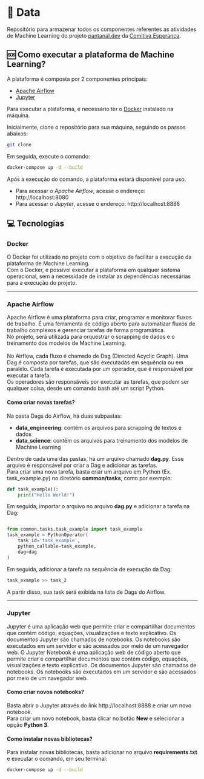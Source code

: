 # 🎲 Data
Repositório para armazenar todos os componentes referentes as atividades de Machine Learning do projeto [pantanal.dev](<Pantanal.dev>) da [Comitiva Esperança](<https://github.com/comitivaesperanca>).

## 🆘 Como executar a plataforma de Machine Learning?
A plataforma é composta por 2 componentes principais:
- [Apache Airflow](<https://airflow.apache.org/>)
- [Jupyter](<https://jupyter.org/>)

Para executar a plataforma, é necessário ter o [Docker](<https://www.docker.com/>) instalado na máquina. <br>

Inicialmente, clone o repositório para sua máquina, seguindo os passos abaixos:
```bash
git clone
```
Em seguida, execute o comando:
```bash
docker-compose up -d --build
```

Após a execução do comando, a plataforma estará disponível para uso. <br>
- Para acessar o *Apache Airflow*, acesse o endereço: http://localhost:8080
- Para acessar o *Jupyter*, acesse o endereço: http://localhost:8888

## 💻 Tecnologias

### Docker
O Docker foi utilizado no projeto com o objetivo de facilitar a execução da plataforma de Machine Learning. <br>
Com o Docker, é possível executar a plataforma em qualquer sistema operacional, sem a necessidade de instalar as dependências necessárias para a execução do projeto. <br>
<hr>

### Apache Airflow
Apache Airflow é uma plataforma para criar, programar e monitorar fluxos de trabalho. É uma ferramenta de código aberto para automatizar fluxos de trabalho complexos e gerenciar tarefas de forma programática. <br>
No projeto, será utilizada para orquestrar o scrapping de dados e o treinamento dos modelos de Machine Learning. <br>
<br>
No Airflow, cada fluxo é chamado de Dag (Directed Acyclic Graph). Uma Dag é composta por tarefas, que são executadas em sequência ou em paralelo. Cada tarefa é executada por um operador, que é responsável por executar a tarefa. <br>
Os operadores são responsáveis por executar as tarefas, que podem ser qualquer coisa, desde um comando bash até um script Python. <br>

#### Como criar novas tarefas?
Na pasta Dags do Airflow, há duas subpastas: <br>
- **data_engineering**: contém os arquivos para scrapping de textos e dados 
- **data_science**: contém os arquivos para treinamento dos modelos de Machine Learning

Dentro de cada uma das pastas, há um arquivo chamado **dag.py**. Esse arquivo é responsável por criar a Dag e adicionar as tarefas. <br>
Para criar uma nova tarefa, basta criar um arquivo em Python (Ex. task_example.py) no diretório **common/tasks**, como por exemplo:
```python
def task_example():
    print("Hello World!")
```
Em seguida, importar o arquivo no arquivo **dag.py** e adicionar a tarefa na Dag:
```python

from common.tasks.task_example import task_example
task_example = PythonOperator(
    task_id='task_example',
    python_callable=task_example,
    dag=dag
)
```
Em seguida, adicionar a tarefa na sequência de execução da Dag:
```python
task_example >> task_2
```

A partir disso, sua task será exibida na lista de Dags do Airflow.


<hr>

### Jupyter 
Jupyter é uma aplicação web que permite criar e compartilhar documentos que contém código, equações, visualizações e texto explicativo. Os documentos Jupyter são chamados de notebooks. Os notebooks são executados em um servidor e são acessados por meio de um navegador web. O Jupyter Notebook é uma aplicação web de código aberto que permite criar e compartilhar documentos que contém código, equações, visualizações e texto explicativo. Os documentos Jupyter são chamados de notebooks. Os notebooks são executados em um servidor e são acessados por meio de um navegador web.

#### Como criar novos notebooks?
Basta abrir o Jupyter através do link http://localhost:8888 e criar um novo notebook. <br>
Para criar um novo notebook, basta clicar no botão **New** e selecionar a opção **Python 3**.

#### Como instalar novas bibliotecas?
Para instalar novas bibliotecas, basta adicionar no arquivo **requirements.txt** e executar o comando, em seu terminal:
```bash
docker-compose up -d --build
```